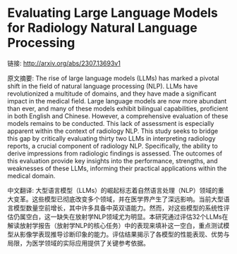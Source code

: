 # Evaluating Large Language Models for Radiology Natural Language Processing

链接: http://arxiv.org/abs/2307.13693v1

原文摘要:
The rise of large language models (LLMs) has marked a pivotal shift in the
field of natural language processing (NLP). LLMs have revolutionized a
multitude of domains, and they have made a significant impact in the medical
field. Large language models are now more abundant than ever, and many of these
models exhibit bilingual capabilities, proficient in both English and Chinese.
However, a comprehensive evaluation of these models remains to be conducted.
This lack of assessment is especially apparent within the context of radiology
NLP. This study seeks to bridge this gap by critically evaluating thirty two
LLMs in interpreting radiology reports, a crucial component of radiology NLP.
Specifically, the ability to derive impressions from radiologic findings is
assessed. The outcomes of this evaluation provide key insights into the
performance, strengths, and weaknesses of these LLMs, informing their practical
applications within the medical domain.

中文翻译:
大型语言模型（LLMs）的崛起标志着自然语言处理（NLP）领域的重大变革。这些模型已彻底改变多个领域，并在医学界产生了深远影响。当前大型语言模型数量空前增长，其中许多具备中英双语能力。然而，对这些模型的系统性评估仍属空白，这一缺失在放射学NLP领域尤为明显。本研究通过评估32个LLMs在解读放射学报告（放射学NLP的核心任务）中的表现来填补这一空白，重点测试模型从影像学表现推导诊断印象的能力。评估结果揭示了各模型的性能表现、优势与局限，为医学领域的实际应用提供了关键参考依据。
